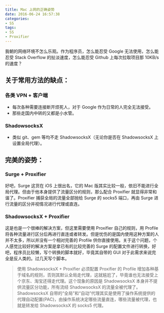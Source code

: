 ```yaml
---
title: Mac 上网的正确姿势
date: 2016-06-24 16:57:38
categories:
- SS
tags:
- SS
- Proxifier
---
```


我朝的网络环境不怎么乐观。作为程序员，怎么能忍受 Google 无法使用，怎么能忍受 Stack Overflow 的扯淡速度，怎么能忍受 Github 上每次拉取项目那 10KB/s 的速度？

## 关于常用方法的缺点：

### 各类 VPN + 客户端

* 每次各种需要连接断开烦死人，对于 Google 作为日常的人完全无法接受。
* 那些走国内中转的又都是小水管。

### ShadowsocksX

* 类似 git、gem 等均不走 ShadowsocksX（无论你是否在 ShadowsocksX 上设置全局代理）。

## 完美的姿势：

### Surge + Proxifier

好吧，Surge 这货在 iOS 上很出名，它的 Mac 版其实比较一般，依旧不能进行全局代理。但由于他本身提供了流量区分的规则，那么配合 Proxifier 就显得非常和谐了。Proxifier 捕获全局的流量全部抛给 Surge 的 socks5 端口，再由 Surge 进行流量的区分并视情况进行代理或直连。

### ShadowsocksX + Proxifier

这是也是一个很棒的解决方案，但这里需要使用 Proxifier 自己的规则，用 Profile 将各种流量进行区分后再进行直连或者转发。但是忧伤的是国内使用这种方案的人并不太多，所以并没有一个相对完善的 Profile 供你直接使用。关于这个问题，个人感觉比较好的解决方案是拿已有的比较完善的 Surge 的配置文件进行转换，好吧，程序员比较懒，写个转换的脚本就好，毕竟其自带的 GUI 对于此需求来说完全是反人类的。过几天写个脚本。

> 使用 ShadowsocksX + Proxifier 必须配置 Proxifier 的 Profile 增加各种基于域名的规则，否则其默认全局走代理，这就尴尬了，毕竟谁也无法接受上个京东、淘宝还得走代理。这个现象的原因是 ShadowsocksX 本身并不提供流量区分功能，所有流经 ShadowsocksX 的流量全被代理了。ShadowsocksX 自带的“全局”和“自动”代理其实是使用了操作系统提供的代理自动配置(PAC)，由操作系统决定哪些流量直连，哪些流量被代理，也就是转发给 ShadowsocksX 的 socks5 代理。